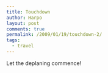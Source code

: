 ```yaml
---
title: Touchdown
author: Harpo
layout: post
comments: true
permalink: /2009/01/19/touchdown-2/
tags:
  - travel
---
```

Let the deplaning commence!